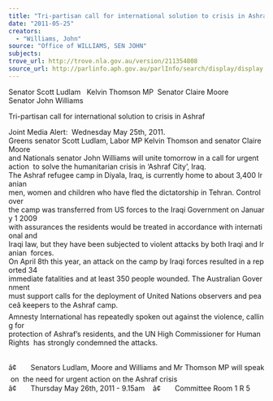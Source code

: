 ```yaml
---
title: "Tri-partisan call for international solution to crisis in Ashraf"
date: "2011-05-25"
creators:
  - "Williams, John"
source: "Office of WILLIAMS, SEN JOHN"
subjects:
trove_url: http://trove.nla.gov.au/version/211354808
source_url: http://parlinfo.aph.gov.au/parlInfo/search/display/display.w3p;query=Id%3A%22media/pressrel/793163%22
---
```


 

 

 Senator Scott Ludlam   Kelvin Thomson MP  Senator Claire Moore  Senator John Williams   

 Tri-partisan call for international solution to crisis in Ashraf   

 Joint Media Alert:  Wednesday May 25th, 2011.    Greens senator Scott Ludlam, Labor MP Kelvin Thomson and senator Claire Moore  and Nationals senator John Williams will unite tomorrow in a call for urgent action  to solve the humanitarian crisis in ‘Ashraf City’, Iraq.     The Ashraf refugee camp in Diyala, Iraq, is currently home to about 3,400 Iranian  men, women and children who have fled the dictatorship in Tehran. Control over  the camp was transferred from US forces to the Iraqi Government on January 1 2009  with assurances the residents would be treated in accordance with international and  Iraqi law, but they have been subjected to violent attacks by both Iraqi and Iranian  forces.    On April 8th this year, an attack on the camp by Iraqi forces resulted in a reported 34  immediate fatalities and at least 350 people wounded. The Australian Government  must support calls for the deployment of United Nations observers and peaceâ keepers to the Ashraf camp.    Amnesty International has repeatedly spoken out against the violence, calling for  protection of Ashraf’s residents, and the UN High Commissioner for Human Rights  has strongly condemned the attacks. 

   â¢       Senators Ludlam, Moore and Williams and Mr Thomson MP will speak on  the need for urgent action on the Ashraf crisis    â¢       Thursday May 26th, 2011 - 9.15am    â¢       Committee Room 1 R 5 

